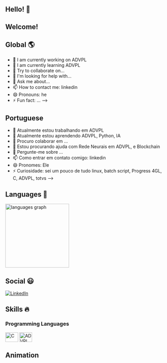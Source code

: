 ## Hello! 👋

## Welcome!

## Global 🌎

- 🔭 I am currently working on ADVPL
- 🌱 I am currently learning ADVPL
- 👯 Try to collaborate on...
- 🤔 I'm looking for help with...
- 💬 Ask me about...
- 📫 How to contact me: linkedin
- 😄 Pronouns: he
- ⚡ Fun fact: ...
-->

## Portuguese 

- 🔭 Atualmente estou trabalhando em ADVPL
- 🌱 Atualmente estou aprendendo ADVPL, Python, IA
- 👯 Procuro colaborar em ...
- 🤔 Estou procurando ajuda com Rede Neurais em ADVPL, e Blockchain
- 💬 Pergunte-me sobre ...
- 📫 Como entrar em contato comigo: linkedin
- 😄 Pronomes: Ele
- ⚡ Curiosidade: sei um pouco de tudo linux, batch script, Progress 4GL, C, ADVPL, totvs
-->
  
## Languages 💎
<!-- Stats -->
<div align="left">
  <img src="https://github-readme-stats.vercel.app/api/top-langs?username=edummoreno&locale=en&hide_title=false&layout=compact&card_width=320&langs_count=5&theme=dracula&hide_border=false" height="200" alt="languages graph"  />
</div>

## Social 😃
<!-- Links -->
[![LinkedIn](https://img.shields.io/badge/LinkedIn-0077B5?style=for-the-badge&logo=linkedin&logoColor=white)](https://www.linkedin.com/in/edummoreno/)

## Skills 🔥
<!-- Skills: Programming Languages -->
  <div style="flex-basis: 48%;">
    <h3>Programming Languages</h3>
    <img align="center" alt="C" height="30" width="40" src="https://cdn.jsdelivr.net/gh/devicons/devicon/icons/c/c-original.svg">
    <img align="center" alt="ADVPL" height="30" width="40">
  </div>



<!-- Gandalf Sax -->
<!--<div>
  <a href="https://www.youtube.com/watch?v=G1IbRujko-A">
    <img src="https://github.com/edummoreno/edummoreno/assets/45723629/f68b6bd5-9dce-4672-875a-08e62291d099" width="825px">
  </a>
</div>-->

## Animation

<!--![Animation](https://edummoreno.github.io/animation-bookmark.io/)-->


